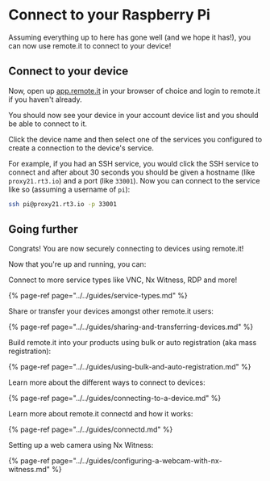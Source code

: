 # Connect to your Raspberry Pi

Assuming everything up to here has gone well \(and we hope it has!\), you can now use remote.it to connect to your device!

## Connect to your device

Now, open up [app.remote.it](https://app.remote.it) in your browser of choice and login to remote.it if you haven't already.

You should now see your device in your account device list and you should be able to connect to it. 

Click the device name and then select one of the services you configured to create a connection to the device's service.

For example, if you had an SSH service, you would click the SSH service to connect and after about 30 seconds you should be given a hostname \(like `proxy21.rt3.io`\) and a port \(like `33001`\). Now you can connect to the service like so \(assuming a username of `pi`\):

```bash
ssh pi@proxy21.rt3.io -p 33001
```

## Going further

Congrats! You are now securely connecting to devices using remote.it! 

Now that you're up and running, you can:

Connect to more service types like VNC, Nx Witness, RDP and more!

{% page-ref page="../../guides/service-types.md" %}

Share or transfer your devices amongst other remote.it users:

{% page-ref page="../../guides/sharing-and-transferring-devices.md" %}

Build remote.it into your products using bulk or auto registration \(aka mass registration\):

{% page-ref page="../../guides/using-bulk-and-auto-registration.md" %}

Learn more about the different ways to connect to devices:

{% page-ref page="../../guides/connecting-to-a-device.md" %}

Learn more about remote.it connectd and how it works:

{% page-ref page="../../guides/connectd.md" %}

Setting up a web camera using Nx Witness:

{% page-ref page="../../guides/configuring-a-webcam-with-nx-witness.md" %}



